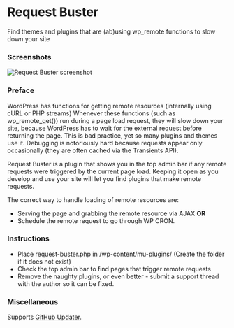 # Request Buster

Find themes and plugins that are (ab)using wp_remote functions to slow down your site

### Screenshots

![Request Buster screenshot](https://dl.dropboxusercontent.com/u/2758854/request-buster.png)


### Preface

WordPress has functions for getting remote resources (internally using cURL or PHP streams)
Whenever these functions (such as wp_remote_get()) run during a page load request, they will slow down your site, because WordPress has to wait for the external request before returning the page. This is bad practice, yet so many plugins and themes use it. Debugging is notoriously hard because requests appear only occasionally (they are often cached via the Transients API).

Request Buster is a plugin that shows you in the top admin bar if any remote requests were triggered by the current page load. Keeping it open as you develop and use your site will let you find plugins that make remote requests.

The correct way to handle loading of remote resources are:
* Serving the page and grabbing the remote resource via AJAX **OR**
* Schedule the remote request to go through WP CRON.

### Instructions

* Place request-buster.php in /wp-content/mu-plugins/ (Create the folder if it does not exist)
* Check the top admin bar to find pages that trigger remote requests
* Remove the naughty plugins, or even better - submit a support thread with the author so it can be fixed.
 
### Miscellaneous

Supports [GitHub Updater](https://github.com/afragen/github-updater).


